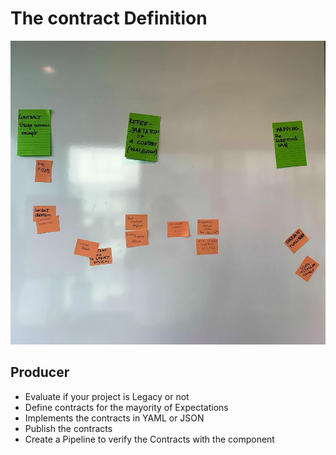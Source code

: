 # The contract Definition

![](2.jpg)

## Producer

- Evaluate if your project is Legacy or not
- Define contracts for the mayority of Expectations
- Implements the contracts in YAML or JSON
- Publish the contracts
- Create a Pipeline to verify the Contracts with the component
